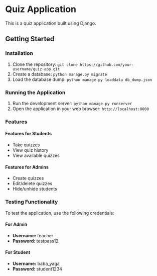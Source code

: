 Quiz Application
================

This is a quiz application built using Django.

Getting Started
---------------

### Installation

1. Clone the repository: `git clone https://github.com/your-username/quiz-app.git`
2. Create a database: `python manage.py migrate`
3. Load the database dump: `python manage.py loaddata db_dump.json`

### Running the Application

1. Run the development server: `python manage.py runserver`
2. Open the application in your web browser: `http://localhost:8000`

### Features

#### Features for Students

* Take quizzes
* View quiz history
* View available quizzes

#### Features for Admins

* Create quizzes
* Edit/delete quizzes
* Hide/unhide students

### Testing Functionality

To test the application, use the following credentials:

#### For Admin

- **Username:** teacher
- **Password:** testpass12

#### For Student

- **Username:** baba_yaga
- **Password:** student1234
